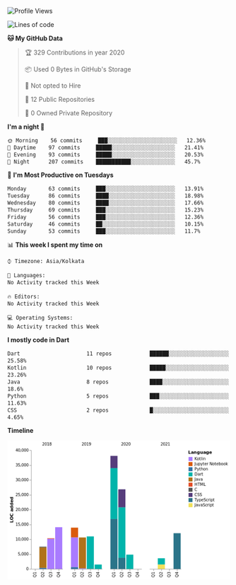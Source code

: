 <!--START_SECTION:waka-->
![Profile Views](http://img.shields.io/badge/Profile%20Views-72-blue)

![Lines of code](https://img.shields.io/badge/From%20Hello%20World%20I've%20written-1.6%20million%20Lines%20of%20code-blue)

**🐱 My GitHub Data** 

> 🏆 329 Contributions in year 2020
 > 
> 📦 Used 0 Bytes in GitHub's Storage 
 > 
> 🚫 Not opted to Hire
 > 
> 📜 12 Public Repositories 
 > 
> 🔑 0 Owned Private Repository 
 > 
**I'm a night 🦉** 

```text
🌞 Morning    56 commits     ███░░░░░░░░░░░░░░░░░░░░░░   12.36% 
🌆 Daytime    97 commits     █████░░░░░░░░░░░░░░░░░░░░   21.41% 
🌃 Evening    93 commits     █████░░░░░░░░░░░░░░░░░░░░   20.53% 
🌙 Night      207 commits    ███████████░░░░░░░░░░░░░░   45.7%

```
📅 **I'm Most Productive on Tuesdays** 

```text
Monday       63 commits     ███░░░░░░░░░░░░░░░░░░░░░░   13.91% 
Tuesday      86 commits     ████░░░░░░░░░░░░░░░░░░░░░   18.98% 
Wednesday    80 commits     ████░░░░░░░░░░░░░░░░░░░░░   17.66% 
Thursday     69 commits     ███░░░░░░░░░░░░░░░░░░░░░░   15.23% 
Friday       56 commits     ███░░░░░░░░░░░░░░░░░░░░░░   12.36% 
Saturday     46 commits     ██░░░░░░░░░░░░░░░░░░░░░░░   10.15% 
Sunday       53 commits     ███░░░░░░░░░░░░░░░░░░░░░░   11.7%

```


📊 **This week I spent my time on** 

```text
⌚︎ Timezone: Asia/Kolkata

💬 Languages: 
No Activity tracked this Week

🔥 Editors: 
No Activity tracked this Week

💻 Operating Systems: 
No Activity tracked this Week

```

**I mostly code in Dart** 

```text
Dart                     11 repos            ██████░░░░░░░░░░░░░░░░░░░   25.58% 
Kotlin                   10 repos            █████░░░░░░░░░░░░░░░░░░░░   23.26% 
Java                     8 repos             ████░░░░░░░░░░░░░░░░░░░░░   18.6% 
Python                   5 repos             ███░░░░░░░░░░░░░░░░░░░░░░   11.63% 
CSS                      2 repos             █░░░░░░░░░░░░░░░░░░░░░░░░   4.65%

```


**Timeline**

![Chart not found](https://github.com/prabhatdev/prabhatdev/blob/master/charts/bar_graph.png) 


<!--END_SECTION:waka-->

